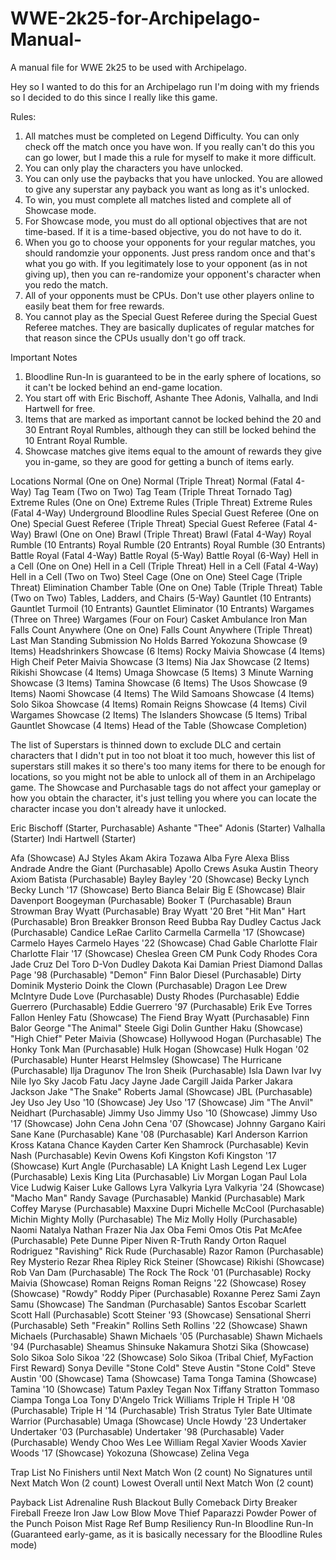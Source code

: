# WWE-2k25-for-Archipelago-Manual-
A manual file for WWE 2k25 to be used with Archipelago.

Hey so I wanted to do this for an Archipelago run I'm doing with my friends so I decided to do this since I really like this game.

Rules:
1. All matches must be completed on Legend Difficulty. You can only check off the match once you have won. If you really can't do this you can go lower, but I made this a rule for myself to make it more difficult.
2. You can only play the characters you have unlocked.
3. You can only use the paybacks that you have unlocked. You are allowed to give any superstar any payback you want as long as it's unlocked.
4. To win, you must complete all matches listed and complete all of Showcase mode.
5. For Showcase mode, you must do all optional objectives that are not time-based. If it is a time-based objective, you do not have to do it.
6. When you go to choose your opponents for your regular matches, you should randomzie your opponents. Just press random once and that's what you go with. If you legitimately lose to your opponent (as in not giving up), then you can re-randomize your opponent's character when you redo the match.
7. All of your opponents must be CPUs. Don't use other players online to easily beat them for free rewards.
8. You cannot play as the Special Guest Referee during the Special Guest Referee matches. They are basically duplicates of regular matches for that reason since the CPUs usually don't go off track.


Important Notes
1. Bloodline Run-In is guaranteed to be in the early sphere of locations, so it can't be locked behind an end-game location.
2. You start off with Eric Bischoff, Ashante Thee Adonis, Valhalla, and Indi Hartwell for free.
3. Items that are marked as important cannot be locked behind the 20 and 30 Entrant Royal Rumbles, although they can still be locked behind the 10 Entrant Royal Rumble.
4. Showcase matches give items equal to the amount of rewards they give you in-game, so they are good for getting a bunch of items early.



Locations
Normal (One on One) 
Normal (Triple Threat) 
Normal (Fatal 4-Way)
Tag Team (Two on Two)
Tag Team (Triple Threat Tornado Tag)
Extreme Rules (One on One)
Extreme Rules (Triple Threat)
Extreme Rules (Fatal 4-Way)
Underground
Bloodline Rules 
Special Guest Referee (One on One)
Special Guest Referee (Triple Threat)
Special Guest Referee (Fatal 4-Way)
Brawl (One on One)
Brawl (Triple Threat)
Brawl (Fatal 4-Way)
Royal Rumble (10 Entrants)
Royal Rumble (20 Entrants)
Royal Rumble (30 Entrants)
Battle Royal (Fatal 4-Way)
Battle Royal (5-Way)
Battle Royal (6-Way)
Hell in a Cell (One on One)
Hell in a Cell (Triple Threat)
Hell in a Cell (Fatal 4-Way)
Hell in a Cell (Two on Two)
Steel Cage (One on One)
Steel Cage (Triple Threat)
Elimination Chamber
Table (One on One)
Table (Triple Threat)
Table (Two on Two)
Tables, Ladders, and Chairs (5-Way)
Gauntlet (10 Entrants)
Gauntlet Turmoil (10 Entrants)
Gauntlet Eliminator (10 Entrants)
Wargames (Three on Three)
Wargames (Four on Four)
Casket
Ambulance
Iron Man
Falls Count Anywhere (One on One)
Falls Count Anywhere (Triple Threat)
Last Man Standing
Submission
No Holds Barred
Yokozuna Showcase (9 Items)
Headshrinkers Showcase (6 Items)
Rocky Maivia Showcase (4 Items)
High Cheif Peter Maivia Showcase (3 Items)
Nia Jax Showcase (2 Items)
Rikishi Showcase (4 Items)
Umaga Showcase (5 Items)
3 Minute Warning Showcase (3 Items)
Tamina Showcase (6 Items)
The Usos Showcase (9 Items)
Naomi Showcase (4 Items)
The Wild Samoans Showcase (4 Items)
Solo Sikoa Showcase (4 Items)
Romain Reigns Showcase (4 Items)
Civil Wargames Showcase (2 Items)
The Islanders Showcase (5 Items)
Tribal Gauntlet Showcase (4 Items)
Head of the Table (Showcase Completion)



The list of Superstars is thinned down to exclude DLC and certain characters that I didn't put in too not bloat it too much, however this list of superstars still makes it so there's too many items for there to be enough for locations, so you might not be able to unlock all of them in an Archipelago game.
The Showcase and Purchasable tags do not affect your gameplay or how you obtain the character, it's just telling you where you can locate the character incase you don't already have it unlocked.

Eric Bischoff (Starter, Purchasable)
Ashante "Thee" Adonis (Starter)
Valhalla (Starter)
Indi Hartwell (Starter)

Afa (Showcase)
AJ Styles
Akam
Akira Tozawa
Alba Fyre
Alexa Bliss
Andrade
Andre the Giant (Purchasable)
Apollo Crews
Asuka
Austin Theory
Axiom
Batista (Purchasable)
Bayley
Bayley '20 (Showcase)
Becky Lynch
Becky Lunch '17 (Showcase)
Berto
Bianca Belair
Big E (Showcase)
Blair Davenport
Boogeyman (Purchasable)
Booker T (Purchasable)
Braun Strowman
Bray Wyatt (Purchasable)
Bray Wyatt '20
Bret "Hit Man" Hart (Purchasable)
Bron Breakker
Bronson Reed
Bubba Ray Dudley
Cactus Jack (Purchasable)
Candice LeRae
Carlito
Carmella
Carmella '17 (Showcase)
Carmelo Hayes
Carmelo Hayes '22 (Showcase)
Chad Gable
Charlotte Flair
Charlotte Flair '17 (Showcase)
Cheslea Green
CM Punk
Cody Rhodes
Cora Jade
Cruz Del Toro
D-Von Dudley
Dakota Kai
Damian Priest
Diamond Dallas Page '98 (Purchasable)
"Demon" Finn Balor
Diesel (Purchasable)
Dirty Dominik Mysterio
Doink the Clown (Purchasable)
Dragon Lee
Drew McIntyre
Dude Love (Purchasable)
Dusty Rhodes (Purchasable)
Eddie Guerrero (Purchasable)
Eddie Guerrero '97 (Purchasable)
Erik
Eve Torres
Fallon Henley
Fatu (Showcase)
The Fiend Bray Wyatt (Purchasable)
Finn Balor
George "The Animal" Steele
Gigi Dolin
Gunther
Haku (Showcase)
"High Chief" Peter Maivia (Showcase)
Hollywood Hogan (Purchasable)
The Honky Tonk Man (Purchasable)
Hulk Hogan (Showcase)
Hulk Hogan '02 (Purchasable)
Hunter Hearst Helmsley (Showcase)
The Hurricane (Purchasable)
Ilja Dragunov
The Iron Sheik (Purchasable)
Isla Dawn
Ivar
Ivy Nile
Iyo Sky
Jacob Fatu
Jacy Jayne
Jade Cargill
Jaida Parker
Jakara Jackson
Jake "The Snake" Roberts
Jamal (Showcase)
JBL (Purchasable)
Jey Uso
Jey Uso '10 (Showcase)
Jey Uso '17 (Showcase)
Jim "The Anvil" Neidhart (Purchasable)
Jimmy Uso
Jimmy Uso '10 (Showcase)
Jimmy Uso '17 (Showcase)
John Cena
John Cena '07 (Showcase)
Johnny Gargano
Kairi Sane
Kane (Purchasable)
Kane '08 (Purchasable)
Karl Anderson
Karrion Kross
Katana Chance
Kayden Carter
Ken Shamrock (Purchasable)
Kevin Nash (Purchasable)
Kevin Owens
Kofi Kingston
Kofi Kingston '17 (Showcase)
Kurt Angle (Purchasable)
LA Knight
Lash Legend
Lex Luger (Purchasable)
Lexis King
Lita (Purchasable)
Liv Morgan
Logan Paul
Lola Vice
Ludwig Kaiser
Luke Gallows
Lyra Valkyria
Lyra Valkyria '24 (Showcase)
"Macho Man" Randy Savage (Purchasable)
Mankid (Purchasable)
Mark Coffey
Maryse (Purchasable)
Maxxine Dupri
Michelle McCool (Purchasable)
Michin
Mighty Molly (Purchasable)
The Miz
Molly Holly (Purchasable)
Naomi
Natalya
Nathan Frazer
Nia Jax
Oba Femi
Omos
Otis
Pat McAfee (Purchasable)
Pete Dunne
Piper Niven
R-Truth
Randy Orton
Raquel Rodriguez
"Ravishing" Rick Rude (Purchasable)
Razor Ramon (Purchasable)
Rey Mysterio
Rezar
Rhea Ripley
Rick Steiner (Showcase)
Rikishi (Showcase)
Rob Van Dam (Purchasable)
The Rock
The Rock '01 (Purchasable)
Rocky Maivia (Showcase)
Roman Reigns
Roman Reigns '22 (Showcase)
Rosey (Showcase)
"Rowdy" Roddy Piper (Purchasable)
Roxanne Perez
Sami Zayn
Samu (Showcase)
The Sandman (Purchasable)
Santos Escobar
Scarlett
Scott Hall (Purchasable)
Scott Steiner '93 (Showcase)
Sensational Sherri (Purchasable)
Seth "Freakin" Rollins
Seth Rollins '22 (Showcase)
Shawn Michaels (Purchasable)
Shawn Michaels '05 (Purchasable)
Shawn Michaels '94 (Purchasable)
Sheamus
Shinsuke Nakamura
Shotzi
Sika (Showcase)
Solo Sikoa
Solo Sikoa '22 (Showcase)
Solo Sikoa (Tribal Chief, MyFaction First Reward)
Sonya Deville
"Stone Cold" Steve Austin
"Stone Cold" Steve Austin '00 (Showcase)
Tama (Showcase)
Tama Tonga
Tamina (Showcase)
Tamina '10 (Showcase)
Tatum Paxley
Tegan Nox
Tiffany Stratton
Tommaso Ciampa
Tonga Loa
Tony D'Angelo
Trick Williams
Triple H
Triple H '08 (Purchasable)
Triple H '14 (Purchasable)
Trish Stratus
Tyler Bate
Ultimate Warrior (Purchasable)
Umaga (Showcase)
Uncle Howdy '23
Undertaker
Undertaker '03 (Purchasable)
Undertaker '98 (Purchasable)
Vader (Purchasable)
Wendy Choo
Wes Lee
William Regal
Xavier Woods
Xavier Woods '17 (Showcase)
Yokozuna (Showcase)
Zelina Vega



Trap List
No Finishers until Next Match Won (2 count)
No Signatures until Next Match Won (2 count)
Lowest Overall until Next Match Won (2 count)



Payback List
Adrenaline Rush
Blackout
Bully
Comeback
Dirty Breaker
Fireball
Freeze
Iron Jaw
Low Blow
Move Thief
Paparazzi
Powder
Power of the Punch
Poison Mist
Rage
Ref Bump
Resiliency
Run-In
Bloodline Run-In (Guaranteed early-game, as it is basically necessary for the Bloodline Rules mode)

